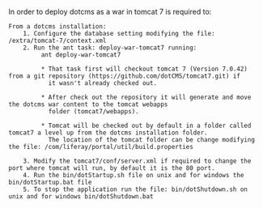 In order to deploy dotcms as a war in tomcat 7 is required to:

    From a dotcms installation:
        1. Configure the database setting modifying the file: /extra/tomcat-7/context.xml
        2. Run the ant task: deploy-war-tomcat7 running:
             ant deploy-war-tomcat7

             * That task first will checkout tomcat 7 (Version 7.0.42) from a git repository (https://github.com/dotCMS/tomcat7.git) if
               it wasn't already checked out.

             * After check out the repository it will generate and move the dotcms war content to the tomcat webapps
               folder (tomcat7/webapps).

             * Tomcat will be checked out by default in a folder called tomcat7 a level up from the dotcms installation folder.
               The location of the tomcat folder can be change modifying the file: /com/liferay/portal/util/build.properties

        3. Modify the tomcat7/conf/server.xml if required to change the port where tomcat will run, by default it is the 80 port.
        4. Run the bin/dotStartup.sh file on unix and for windows the bin/dotStartup.bat file
        5. To stop the application run the file: bin/dotShutdown.sh on unix and for windows bin/dotShutdown.bat
